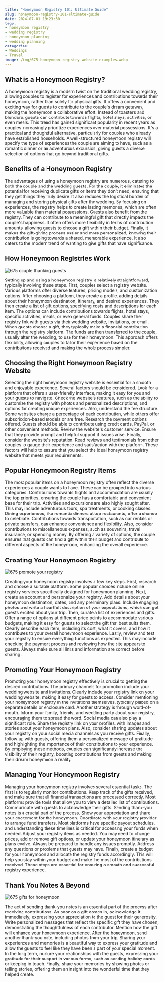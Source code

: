 ```yaml
---
title: "Honeymoon Registry 101: Ultimate Guide"
slug: honeymoon-registry-101-ultimate-guide
date: 2024-07-01 19:23:30
tags:
- honeymoon registry
- wedding registry
- honeymoon planning
- wedding planning
categories:
- Weddings
- Travel
image: /img/675-honeymoon-registry-website-examples.webp 
---
```

## What is a Honeymoon Registry?

A honeymoon registry is a modern twist on the traditional wedding registry, allowing couples to register for experiences and contributions towards their honeymoon, rather than solely for physical gifts. It offers a convenient and exciting way for guests to contribute to the couple's dream getaway, making the honeymoon a collaborative effort. Instead of toasters and blenders, guests can contribute towards flights, hotel stays, activities, or even meals. This trend has gained significant popularity in recent years as couples increasingly prioritize experiences over material possessions. It's a practical and thoughtful alternative, particularly for couples who already have established households. A well-structured honeymoon registry will specify the type of experiences the couple are aiming to have, such as a romantic dinner or an adventurous excursion, giving guests a diverse selection of options that go beyond traditional gifts.

## Benefits of a Honeymoon Registry

The advantages of using a honeymoon registry are numerous, catering to both the couple and the wedding guests. For the couple, it eliminates the potential for receiving duplicate gifts or items they don't need, ensuring that they get things they truly desire. It also reduces the logistical burden of managing and storing physical gifts after the wedding. By focusing on experiences, the registry helps to create lasting memories, which are often more valuable than material possessions. Guests also benefit from the registry. They can contribute to a meaningful gift that directly impacts the couple's happiness. It often offers more flexibility in terms of contribution amounts, allowing guests to choose a gift within their budget. Finally, it makes the gift-giving process easier and more personalized, knowing their contribution is going towards a shared, memorable experience. It also caters to the modern trend of wanting to give gifts that have significance.

## How Honeymoon Registries Work

![675 couple thanking guests](/img/675-couple-thanking-guests.webp)

Setting up and using a honeymoon registry is relatively straightforward, typically involving these steps. First, couples select a registry website. Various platforms offer diverse features, pricing models, and customization options. After choosing a platform, they create a profile, adding details about their honeymoon destination, itinerary, and desired experiences. They then create a list of gift options, specifying costs and descriptions for each item. The options can include contributions towards flights, hotel stays, specific activities, meals, or even general funds. Couples share their registry link with guests via their wedding website, invitations, or email. When guests choose a gift, they typically make a financial contribution through the registry platform. The funds are then transferred to the couple, usually after the wedding, to use for their honeymoon. This approach offers flexibility, allowing couples to tailor their experience based on the contributions received and making the whole process simpler.

## Choosing the Right Honeymoon Registry Website

Selecting the right honeymoon registry website is essential for a smooth and enjoyable experience. Several factors should be considered. Look for a platform that offers a user-friendly interface, making it easy for you and your guests to navigate. Check the website's features, such as the ability to customize the registry with photos and personalized descriptions, and options for creating unique experiences. Also, understand the fee structure. Some websites charge a percentage of each contribution, while others offer subscription-based models or are free. Research the payment options offered. Guests should be able to contribute using credit cards, PayPal, or other convenient methods. Review the website's customer service. Ensure that they provide prompt and helpful support if issues arise. Finally, consider the website's reputation. Read reviews and testimonials from other couples to gauge their experience and satisfaction with the platform. These factors will help to ensure that you select the ideal honeymoon registry website that meets your requirements.

## Popular Honeymoon Registry Items

The most popular items on a honeymoon registry often reflect the diverse experiences a couple wants to have. These can be grouped into various categories. Contributions towards flights and accommodation are usually the top priorities, ensuring the couple has a comfortable and convenient base for their trip. Activities and excursions are also highly sought after. This may include adventurous tours, spa treatments, or cooking classes. Dining experiences, like romantic dinners at top restaurants, offer a chance to celebrate. Contributions towards transportation, such as car rentals or private transfers, can enhance convenience and flexibility. Also, consider contributions to miscellaneous expenses, such as souvenirs, travel insurance, or spending money. By offering a variety of options, the couple ensures that guests can find a gift within their budget and contribute to different aspects of the honeymoon, enhancing the overall experience.

## Creating Your Honeymoon Registry

![675 promote your registry](/img/675-promote-your-registry.webp)

Creating your honeymoon registry involves a few key steps. First, research and choose a suitable platform. Some popular choices include online registry services specifically designed for honeymoon planning. Next, create an account and personalize your registry. Add details about your honeymoon destination, dates, and any preliminary plans. Include engaging photos and write a heartfelt description of your expectations, which can get guests excited about your trip. Then, curate a list of experiences and gifts. Offer a range of options at different price points to accommodate various budgets, making it easy for guests to select the gift that best suits them. Clearly describe each item, including its cost, what it covers, and how it contributes to your overall honeymoon experience. Lastly, review and test your registry to ensure everything functions as expected. This may include checking the payment process and reviewing how the site appears to guests. Always make sure all links and information are correct before sharing.

## Promoting Your Honeymoon Registry

Promoting your honeymoon registry effectively is crucial to getting the desired contributions. The primary channels for promotion include your wedding website and invitations. Clearly include your registry link on your wedding website, making it easy for guests to access. Consider mentioning your honeymoon registry in the invitations themselves, typically placed on a separate details or enclosure card. Another strategy is through word-of-mouth. Inform your family, friends, and wedding party about your registry, encouraging them to spread the word. Social media can also play a significant role. Share the registry link on your profiles, with images and stories about your honeymoon plans. Also, consider sharing updates about your registry on your social media channels as you receive gifts. Finally, follow up with guests, offering them a personalized message of gratitude and highlighting the importance of their contributions to your experience. By employing these methods, couples can significantly increase the visibility of their registry, boosting contributions from guests and making their dream honeymoon a reality.

## Managing Your Honeymoon Registry

Managing your honeymoon registry involves several essential tasks. The first is to regularly monitor contributions. Keep track of the gifts received, and make sure that all financial transactions are processed correctly. Most platforms provide tools that allow you to view a detailed list of contributions. Communicate with guests to acknowledge their gifts. Sending thank-you notes is a crucial part of the process. Show your appreciation and share your excitement for the honeymoon. Coordinate with your registry provider to arrange fund transfers. Most platforms have specific payout schedules, and understanding these timelines is critical for accessing your funds when needed. Adjust your registry items as needed. You may need to change prices, add or remove gift options, or update your honeymoon itinerary as plans evolve. Always be prepared to handle any issues promptly. Address any questions or problems that guests may have. Finally, create a budget for your honeymoon and allocate the registry funds accordingly. This will help you stay within your budget and make the most of the contributions received. These steps are essential for ensuring a smooth and successful registry experience.

## Thank You Notes & Beyond

![675 gifts for honeymoon](/img/675-gifts-for-honeymoon.webp)

The act of sending thank-you notes is an essential part of the process after receiving contributions. As soon as a gift comes in, acknowledge it immediately, expressing your appreciation to the guest for their generosity. Write personalized messages that reflect the specific gift they have chosen, demonstrating the thoughtfulness of each contributor. Mention how the gift will enhance your honeymoon experience. After the honeymoon, send another thank-you note, including photos from your trip. Sharing your experiences and memories is a beautiful way to express your gratitude and allow the guests to feel like they have been a part of your special moment. In the long term, nurture your relationships with the guests, expressing your gratitude for their support in various forms, such as sending holiday cards or keeping in touch. Finally, share your memories by showing photos or telling stories, offering them an insight into the wonderful time that they helped create.

